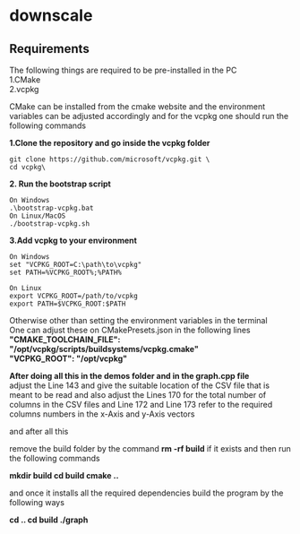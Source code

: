 # downscale

## Requirements 

The following things are required to be pre-installed in the PC\
1.CMake\
2.vcpkg

CMake can be installed from the cmake website and the environment variables can be adjusted accordingly and for the vcpkg one should run the following commands
 

**1.Clone the repository and go inside the vcpkg folder**
```shell
git clone https://github.com/microsoft/vcpkg.git \
cd vcpkg\
```

**2. Run the bootstrap script**
```shell
On Windows
.\bootstrap-vcpkg.bat
On Linux/MacOS
./bootstrap-vcpkg.sh
```


**3.Add vcpkg to your environment**
```shell
On Windows
set "VCPKG_ROOT=C:\path\to\vcpkg"
set PATH=%VCPKG_ROOT%;%PATH%

On Linux
export VCPKG_ROOT=/path/to/vcpkg
export PATH=$VCPKG_ROOT:$PATH
```

Otherwise other than setting the environment variables in the terminal\
One can adjust these on CMakePresets.json in the following lines\
        **"CMAKE_TOOLCHAIN_FILE": "/opt/vcpkg/scripts/buildsystems/vcpkg.cmake"** \
        **"VCPKG_ROOT": "/opt/vcpkg"** 



**After doing all this in the demos folder and in the graph.cpp file** \
adjust the Line 143 and give the suitable location of the CSV file that is meant to be read
and also adjust the Lines 170 for the total number of columns in the CSV files
and Line 172 and Line 173 refer to the required columns numbers in the x-Axis and y-Axis vectors


and after all this

remove the build folder by the command
**rm -rf build** if it exists
and then run the following commands

**mkdir build
cd build
cmake ..**

and once it installs all the required dependencies
build the program by the following ways 

**cd ..
cd build
./graph**
